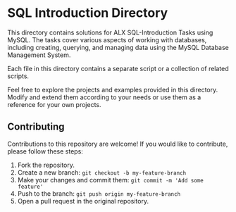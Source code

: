 # SQL Introduction Directory

This directory contains solutions for ALX SQL-Introduction Tasks using MySQL. The tasks cover various aspects of working with databases, including creating, querying, and managing data using the MySQL Database Management System.

Each file in this directory contains a separate script or a collection of related scripts.

Feel free to explore the projects and examples provided in this directory. Modify and extend them according to your needs or use them as a reference for your own projects.

## Contributing

Contributions to this repository are welcome! If you would like to contribute, please follow these steps:

1. Fork the repository.
2. Create a new branch: `git checkout -b my-feature-branch`
3. Make your changes and commit them: `git commit -m 'Add some feature'`
4. Push to the branch: `git push origin my-feature-branch`
5. Open a pull request in the original repository.

